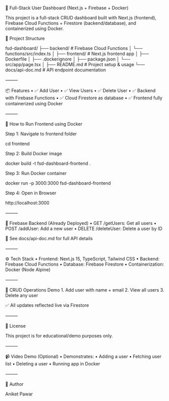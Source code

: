 🚀 Full-Stack User Dashboard (Next.js + Firebase + Docker)

This project is a full-stack CRUD dashboard built with Next.js (frontend), Firebase Cloud Functions + Firestore (backend/database), and containerized using Docker.

📁 Project Structure

fsd-dashboard/
├── backend/                 # Firebase Cloud Functions
│   └── functions/src/index.ts
│
├── frontend/                # Next.js frontend app
│   ├── Dockerfile
│   ├── .dockerignore
│   ├── package.json
│   └── src/app/page.tsx
│
├── README.md                # Project setup & usage
└── docs/api-doc.md          # API endpoint documentation


⸻

📦 Features
	•	✅ Add User
	•	✅ View Users
	•	✅ Delete User
	•	✅ Backend with Firebase Functions
	•	✅ Cloud Firestore as database
	•	✅ Frontend fully containerized using Docker

⸻

🔧 How to Run Frontend using Docker

Step 1: Navigate to frontend folder

cd frontend

Step 2: Build Docker image

docker build -t fsd-dashboard-frontend .

Step 3: Run Docker container

docker run -p 3000:3000 fsd-dashboard-frontend

Step 4: Open in Browser

http://localhost:3000


⸻

🧪 Firebase Backend (Already Deployed)
	•	GET /getUsers: Get all users
	•	POST /addUser: Add a new user
	•	DELETE /deleteUser: Delete a user by ID

📍 See docs/api-doc.md for full API details

⸻

⚙️ Tech Stack
	•	Frontend: Next.js 15, TypeScript, Tailwind CSS
	•	Backend: Firebase Cloud Functions
	•	Database: Firebase Firestore
	•	Containerization: Docker (Node Alpine)

⸻

🔁 CRUD Operations Demo
	1.	Add user with name + email
	2.	View all users
	3.	Delete any user

✅ All updates reflected live via Firestore

⸻

📄 License

This project is for educational/demo purposes only.

⸻

📹 Video Demo (Optional)
	•	Demonstrates:
	•	Adding a user
	•	Fetching user list
	•	Deleting a user
	•	Running app in Docker

⸻

🙌 Author

Aniket Pawar
